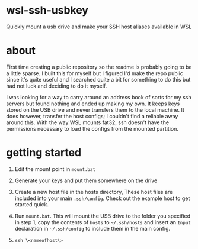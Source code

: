 # wsl-ssh-usbkey
Quickly mount a usb drive and make your SSH host aliases available in WSL

# about
First time creating a public repository so the readme is probably going to be a little sparse. I built this for myself but I figured I'd make the repo public since it's quite useful and I searched quite a bit for something to do this but had not luck and deciding to do it myself.

I was looking for a way to carry around an address book of sorts for my ssh servers but found nothing and ended up making my own.
It keeps keys stored on the USB drive and never transfers them to the local machine. It does however, transfer the host configs; I couldn't find a reliable away around this. With the way WSL mounts fat32, ssh doesn't have the permissions necessary to load the configs from the mounted partition.

# getting started
 1) Edit the mount point in ```mount.bat```
 
 2) Generate your keys and put them somewhere on the drive
 
 3) Create a new host file in the hosts directory, These host files are included into your main ```.ssh/config```. Check out the example host to get started quick.
 
 4) Run ```mount.bat```. This will mount the USB drive to the folder you specified in step 1, copy the contents of ```hosts``` to ```~/.ssh/hosts``` and insert an ```Input``` declaration in ```~/.ssh/config``` to include them in the main config.
 
 5) ```ssh \<nameofhost\>```
